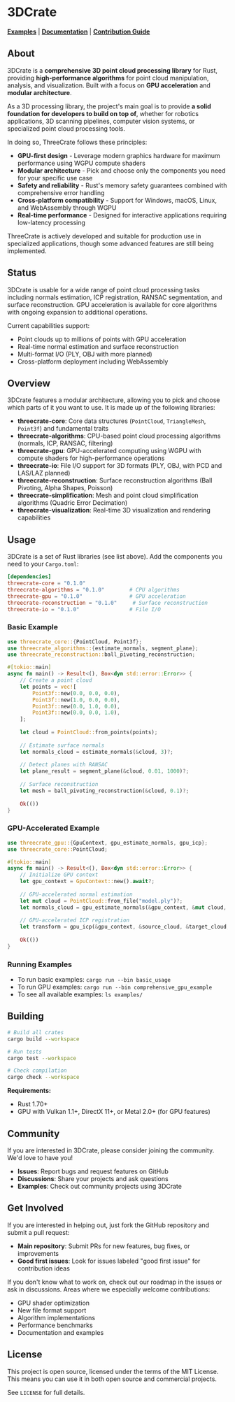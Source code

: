 # 3DCrate

**[Examples](#running-examples)** | **[Documentation](https://docs.rs/threecrate-core)** | **[Contribution Guide](CONTRIBUTING.md)**

## About

3DCrate is a **comprehensive 3D point cloud processing library** for Rust, providing **high-performance algorithms** for point cloud manipulation, analysis, and visualization. Built with a focus on **GPU acceleration** and **modular architecture**.

As a 3D processing library, the project's main goal is to provide **a solid foundation for developers to build on top of**, whether for robotics applications, 3D scanning pipelines, computer vision systems, or specialized point cloud processing tools.

In doing so, ThreeCrate follows these principles:

* **GPU-first design** - Leverage modern graphics hardware for maximum performance using WGPU compute shaders
* **Modular architecture** - Pick and choose only the components you need for your specific use case  
* **Safety and reliability** - Rust's memory safety guarantees combined with comprehensive error handling
* **Cross-platform compatibility** - Support for Windows, macOS, Linux, and WebAssembly through WGPU
* **Real-time performance** - Designed for interactive applications requiring low-latency processing

ThreeCrate is actively developed and suitable for production use in specialized applications, though some advanced features are still being implemented.

## Status

3DCrate is usable for a wide range of point cloud processing tasks including normals estimation, ICP registration, RANSAC segmentation, and surface reconstruction. GPU acceleration is available for core algorithms with ongoing expansion to additional operations.

Current capabilities support:
- Point clouds up to millions of points with GPU acceleration
- Real-time normal estimation and surface reconstruction  
- Multi-format I/O (PLY, OBJ with more planned)
- Cross-platform deployment including WebAssembly

## Overview

3DCrate features a modular architecture, allowing you to pick and choose which parts of it you want to use. It is made up of the following libraries:

* **threecrate-core**: Core data structures (`PointCloud`, `TriangleMesh`, `Point3f`) and fundamental traits
* **threecrate-algorithms**: CPU-based point cloud processing algorithms (normals, ICP, RANSAC, filtering)
* **threecrate-gpu**: GPU-accelerated computing using WGPU with compute shaders for high-performance operations
* **threecrate-io**: File I/O support for 3D formats (PLY, OBJ, with PCD and LAS/LAZ planned)
* **threecrate-reconstruction**: Surface reconstruction algorithms (Ball Pivoting, Alpha Shapes, Poisson)
* **threecrate-simplification**: Mesh and point cloud simplification algorithms (Quadric Error Decimation)
* **threecrate-visualization**: Real-time 3D visualization and rendering capabilities

## Usage

3DCrate is a set of Rust libraries (see list above). Add the components you need to your `Cargo.toml`:

```toml
[dependencies]
threecrate-core = "0.1.0"
threecrate-algorithms = "0.1.0"        # CPU algorithms
threecrate-gpu = "0.1.0"               # GPU acceleration  
threecrate-reconstruction = "0.1.0"     # Surface reconstruction
threecrate-io = "0.1.0"                # File I/O
```

### Basic Example

```rust
use threecrate_core::{PointCloud, Point3f};
use threecrate_algorithms::{estimate_normals, segment_plane};
use threecrate_reconstruction::ball_pivoting_reconstruction;

#[tokio::main]
async fn main() -> Result<(), Box<dyn std::error::Error>> {
    // Create a point cloud
    let points = vec![
        Point3f::new(0.0, 0.0, 0.0),
        Point3f::new(1.0, 0.0, 0.0),
        Point3f::new(0.0, 1.0, 0.0),
        Point3f::new(0.0, 0.0, 1.0),
    ];
    
    let cloud = PointCloud::from_points(points);
    
    // Estimate surface normals
    let normals_cloud = estimate_normals(&cloud, 3)?;
    
    // Detect planes with RANSAC
    let plane_result = segment_plane(&cloud, 0.01, 1000)?;
    
    // Surface reconstruction
    let mesh = ball_pivoting_reconstruction(&cloud, 0.1)?;
    
    Ok(())
}
```

### GPU-Accelerated Example

```rust
use threecrate_gpu::{GpuContext, gpu_estimate_normals, gpu_icp};
use threecrate_core::PointCloud;

#[tokio::main] 
async fn main() -> Result<(), Box<dyn std::error::Error>> {
    // Initialize GPU context
    let gpu_context = GpuContext::new().await?;
    
    // GPU-accelerated normal estimation
    let mut cloud = PointCloud::from_file("model.ply")?;
    let normals_cloud = gpu_estimate_normals(&gpu_context, &mut cloud, 10).await?;
    
    // GPU-accelerated ICP registration
    let transform = gpu_icp(&gpu_context, &source_cloud, &target_cloud, 50, 0.001, 0.1).await?;
    
    Ok(())
}
```

### Running Examples

* To run basic examples: `cargo run --bin basic_usage`
* To run GPU examples: `cargo run --bin comprehensive_gpu_example`  
* To see all available examples: `ls examples/`

## Building

```bash
# Build all crates
cargo build --workspace

# Run tests
cargo test --workspace

# Check compilation  
cargo check --workspace
```

**Requirements:**
- Rust 1.70+
- GPU with Vulkan 1.1+, DirectX 11+, or Metal 2.0+ (for GPU features)

## Community

If you are interested in 3DCrate, please consider joining the community. We'd love to have you!

* **Issues**: Report bugs and request features on GitHub
* **Discussions**: Share your projects and ask questions
* **Examples**: Check out community projects using 3DCrate

## Get Involved

If you are interested in helping out, just fork the GitHub repository and submit a pull request:

* **Main repository**: Submit PRs for new features, bug fixes, or improvements
* **Good first issues**: Look for issues labeled "good first issue" for contribution ideas

If you don't know what to work on, check out our roadmap in the issues or ask in discussions. Areas where we especially welcome contributions:

* GPU shader optimization
* New file format support  
* Algorithm implementations
* Performance benchmarks
* Documentation and examples

## License

This project is open source, licensed under the terms of the MIT License. This means you can use it in both open source and commercial projects.

See `LICENSE` for full details.